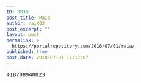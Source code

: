 ```yaml
---
ID: 3839
post_title: Raia
author: raiX03
post_excerpt: ""
layout: post
permalink: >
  https://portalrepository.com/2018/07/01/raia/
published: true
post_date: 2018-07-01 17:17:07
---
```

<pre>41B708940023</pre>